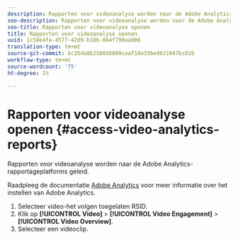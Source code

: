 ```yaml
---
description: Rapporten voor videoanalyse worden naar de Adobe Analytics-rapportageplatforms geleid.
seo-description: Rapporten voor videoanalyse worden naar de Adobe Analytics-rapportageplatforms geleid.
seo-title: Rapporten voor videoanalyse openen
title: Rapporten voor videoanalyse openen
uuid: 1c59e4fa-4577-42d9-b18b-0b4f799aa986
translation-type: tm+mt
source-git-commit: bc35da8b258056809ceaf18e33bed631047bc81b
workflow-type: tm+mt
source-wordcount: '75'
ht-degree: 1%

---
```



# Rapporten voor videoanalyse openen {#access-video-analytics-reports}

Rapporten voor videoanalyse worden naar de Adobe Analytics-rapportageplatforms geleid.

Raadpleeg de documentatie [Adobe Analytics](https://microsite.omniture.com/t2/help/en_US/reference/) voor meer informatie over het instellen van Adobe Analytics.
1. Selecteer video-het volgen toegelaten RSID.
1. Klik op **[!UICONTROL Video]** > **[!UICONTROL Video Engagement]** > **[!UICONTROL Video Overview]**.
1. Selecteer een videoclip.
